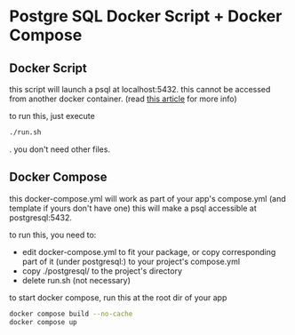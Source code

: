 # Postgre SQL Docker Script + Docker Compose

## Docker Script

this script will launch a psql at localhost:5432.
this cannot be accessed from another docker container. 
(read [this article](https://zenn.dev/gladevise/articles/access-localhost-from-docker-container#failed-to-connect-to-host.docker.internal-port-xxxx-after-0-ms%3A-connection-refused) for more info)

to run this, just execute
```sh
./run.sh
```
. you don't need other files.

## Docker Compose

this docker-compose.yml will work as part of your app's compose.yml (and template if yours don't have one)
this will make a psql accessible at postgresql:5432.

to run this, you need to:
- edit docker-compose.yml to fit your package,
    or copy corresponding part of it (under postgresql:) to your project's compose.yml
- copy ./postgresql/ to the project's directory
- delete run.sh (not necessary)

to start docker compose, run this at the root dir of your app
```sh
docker compose build --no-cache
docker compose up
```
